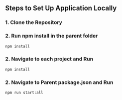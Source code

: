 ## Steps to Set Up Application Locally

### 1. Clone the Repository

### 2. Run npm install in the parent folder

```bash
npm install
```

### 2. Navigate to each project and Run

```bash
npm install
```

### 2. Navigate to Parent package.json and Run

```bash
npm run start:all
```

